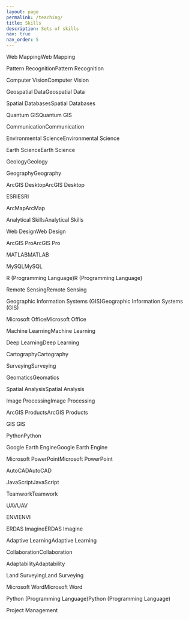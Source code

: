 ```yaml
---
layout: page
permalink: /teaching/
title: Skills
description: Sets of skills
nav: true
nav_order: 5
---
```



Web MappingWeb Mapping

Pattern RecognitionPattern Recognition

Computer VisionComputer Vision

Geospatial DataGeospatial Data

Spatial DatabasesSpatial Databases

Quantum GISQuantum GIS

CommunicationCommunication

Environmental ScienceEnvironmental Science

Earth ScienceEarth Science

GeologyGeology

GeographyGeography

ArcGIS DesktopArcGIS Desktop

ESRIESRI

ArcMapArcMap

Analytical SkillsAnalytical Skills

Web DesignWeb Design

ArcGIS ProArcGIS Pro

MATLABMATLAB

MySQLMySQL

R (Programming Language)R (Programming Language)

Remote SensingRemote Sensing

Geographic Information Systems (GIS)Geographic Information Systems (GIS)

Microsoft OfficeMicrosoft Office

Machine LearningMachine Learning

Deep LearningDeep Learning

CartographyCartography

SurveyingSurveying

GeomaticsGeomatics

Spatial AnalysisSpatial Analysis

Image ProcessingImage Processing

ArcGIS ProductsArcGIS Products

GIS GIS 

PythonPython

Google Earth EngineGoogle Earth Engine

Microsoft PowerPointMicrosoft PowerPoint

AutoCADAutoCAD

JavaScriptJavaScript

TeamworkTeamwork

UAVUAV

ENVIENVI

ERDAS ImagineERDAS Imagine

Adaptive LearningAdaptive Learning

CollaborationCollaboration

AdaptabilityAdaptability

Land SurveyingLand Surveying

Microsoft WordMicrosoft Word

Python (Programming Language)Python (Programming Language)

Project Management
